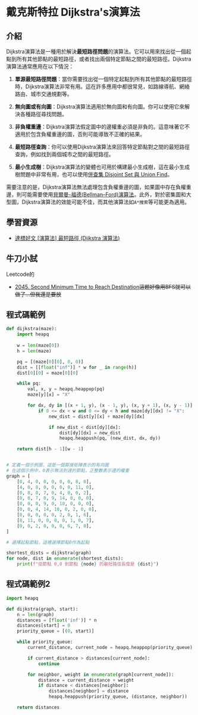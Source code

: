 # 戴克斯特拉 Dijkstra's演算法

## 介紹

Dijkstra演算法是一種用於解決**最短路徑問題**的演算法。它可以用來找出從一個起點到所有其他節點的最短路徑，或者找出兩個特定節點之間的最短路徑。Dijkstra演算法通常應用在以下情況：

1. **單源最短路徑問題**：當你需要找出從一個特定起點到所有其他節點的最短路徑時，Dijkstra演算法非常有用。這在許多應用中都很常見，如路線導航、網絡路由、城市交通規劃等。

2. **無向圖或有向圖**：Dijkstra演算法適用於無向圖和有向圖。你可以使用它來解決各種路徑尋找問題。

3. **非負權重邊**：Dijkstra演算法假定圖中的邊權重必須是非負的。這意味著它不適用於包含負權重邊的圖，否則可能導致不正確的結果。

4. **最短路徑查詢**：你可以使用Dijkstra演算法來回答特定節點對之間的最短路徑查詢，例如找到兩個城市之間的最短路徑。

5. **最小生成樹**：Dijkstra演算法的變體也可用於<span class='m'>構建最小生成樹</span>，這在最小生成樹問題中非常有用，也可以使用[併查集 Disjoint Set 與 Union Find](../08-樹Tree/最小成本生成樹.md)。

需要注意的是，Dijkstra演算法<span class='m'>無法處理包含負權重</span>邊的圖，如果圖中存在負權重邊，則可能需要使用[貝爾曼-福德(Bellman–Ford)演算法](./Bellman–Ford演算法.md)。此外，對於<span class='m'>密集圖和大型圖，Dijkstra演算法的效能可能不佳</span>，而其他演算法如`A*搜索`等可能更為適用。


## 學習資源
- [達標好文 [演算法] 最短路徑 (Dijkstra 演算法)](https://ithelp.ithome.com.tw/articles/10209593)

## 牛刀小試
Leetcode的
- [2045. Second Minimum Time to Reach Destination](https://leetcode.com/problems/second-minimum-time-to-reach-destination/description/?envType=daily-question&envId=2024-07-28)~~這題好像用BFS就可以做了...但我還是要放~~

## 程式碼範例
```python
def dijkstra(maze):
    import heapq
    
    w = len(maze[0])
    h = len(maze)

    pq = [(maze[0][0], 0, 0)]
    dist = [[float("inf")] * w for _ in range(h)]
    dist[0][0] = maze[0][0]

    while pq:
        val, x, y = heapq.heappop(pq)
        maze[y][x] = "X"

        for dx, dy in [(x + 1, y), (x - 1, y), (x, y + 1), (x, y - 1)]:
            if 0 <= dx < w and 0 <= dy < h and maze[dy][dx] != "X":
                new_dist = dist[y][x] + maze[dy][dx]

                if new_dist < dist[dy][dx]:
                    dist[dy][dx] = new_dist
                    heapq.heappush(pq, (new_dist, dx, dy))

    return dist[h - 1][w - 1]


# 定義一個示例圖，這是一個鄰接矩陣表示的有向圖
# 在這個示例中，0表示無法到達的節點，正整數表示邊的權重
graph = [
    [0, 4, 0, 0, 0, 0, 0, 8, 0],
    [4, 0, 8, 0, 0, 0, 0, 11, 0],
    [0, 8, 0, 7, 0, 4, 0, 0, 2],
    [0, 0, 7, 0, 9, 14, 0, 0, 0],
    [0, 0, 0, 9, 0, 10, 0, 0, 0],
    [0, 0, 4, 14, 10, 0, 2, 0, 0],
    [0, 0, 0, 0, 0, 2, 0, 1, 6],
    [8, 11, 0, 0, 0, 0, 1, 0, 7],
    [0, 0, 2, 0, 0, 0, 6, 7, 0],
]

# 選擇起點節點，這裡選擇節點0作為起點

shortest_dists = dijkstra(graph)
for node, dist in enumerate(shortest_dists):
    print(f"從節點 0,0 到節點 {node} 的最短路徑長度是 {dist}")
```


## 程式碼範例2
```python
import heapq

def dijkstra(graph, start):
    n = len(graph)
    distances = [float('inf')] * n
    distances[start] = 0
    priority_queue = [(0, start)]

    while priority_queue:
        current_distance, current_node = heapq.heappop(priority_queue)

        if current_distance > distances[current_node]:
            continue

        for neighbor, weight in enumerate(graph[current_node]):
            distance = current_distance + weight
            if distance < distances[neighbor]:
                distances[neighbor] = distance
                heapq.heappush(priority_queue, (distance, neighbor))

    return distances
```